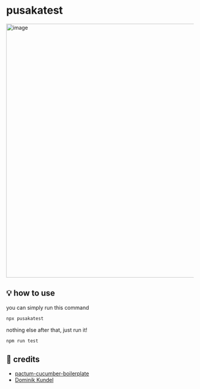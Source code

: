 
# pusakatest

<img width="682" alt="image" src="https://user-images.githubusercontent.com/6134774/181021798-15d57ebd-63c2-4925-90cc-5ae607cd272b.png">

## :bulb: how to use
you can simply run this command
```bash
npx pusakatest
```
nothing else after that, just run it!
```bash
npm run test
```

## :bookmark: credits
- [pactum-cucumber-boilerplate](https://github.com/pactumjs/pactum-cucumber-boilerplate)
- [Dominik Kundel](https://www.twilio.com/blog/how-to-build-a-cli-with-node-js)
